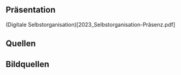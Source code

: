 
## Präsentation
(Digitale Selbstorganisation)[2023_Selbstorganisation-Präsenz.pdf]

## Quellen

## Bildquellen